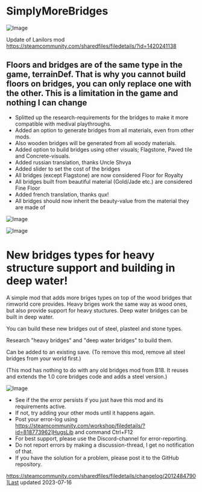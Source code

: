 # SimplyMoreBridges

![Image](https://i.imgur.com/buuPQel.png)

Update of Lanilors mod
https://steamcommunity.com/sharedfiles/filedetails/?id=1420241138

## Floors and bridges are of the same type in the game, terrainDef. That is why you cannot build floors on bridges, you can only replace one with the other. This is a limitation in the game and nothing I can change


- Splitted up the research-requirements for the bridges to make it more compatible with medival playthroughs.
- Added an option to generate bridges from all materials, even from other mods. 
- Also wooden bridges will be generated from all woody materials.
- Added option to build bridges using other visuals; Flagstone, Paved tile and Concrete-visuals.
- Added russian translation, thanks Uncle Shvya
- Added slider to set the cost of the bridges
- All bridges (except Flagstone) are now considered Floor for Royalty
- All bridges built from beautiful material (Gold/Jade etc.) are considered Fine Floor
- Added french translation, thanks qux!
- All bridges should now inherit the beauty-value from the material they are made of

![Image](https://i.imgur.com/pufA0kM.png)

	
![Image](https://i.imgur.com/Z4GOv8H.png)


# New bridges types for heavy structure support and building in deep water!


A simple mod that adds more briges types on top of the wood bridges that rimworld core provides. Heavy briges work the same way as wood ones, but also provide support for heavy stuctures. Deep water bridges can be built in deep water.

You can build these new bridges out of steel, plasteel and stone types.

Research "heavy bridges" and "deep water bridges" to build them.

Can be added to an existing save. (To remove this mod, remove all steel bridges from your world first.)

(This mod has nothing to do with any old bridges mod from B18. It reuses and extends the 1.0 core bridges code and adds a steel version.)



![Image](https://i.imgur.com/PwoNOj4.png)



-  See if the the error persists if you just have this mod and its requirements active.
-  If not, try adding your other mods until it happens again.
-  Post your error-log using https://steamcommunity.com/workshop/filedetails/?id=818773962]HugsLib and command Ctrl+F12
-  For best support, please use the Discord-channel for error-reporting.
-  Do not report errors by making a discussion-thread, I get no notification of that.
-  If you have the solution for a problem, please post it to the GitHub repository.


https://steamcommunity.com/sharedfiles/filedetails/changelog/2012484790]Last updated 2023-07-16
